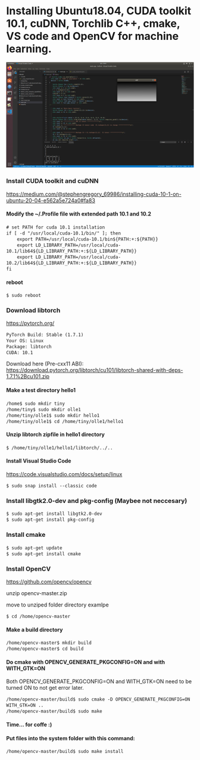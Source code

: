 # Installing Ubuntu18.04, CUDA toolkit 10.1, cuDNN, Torchlib C++, cmake, VS code and OpenCV for machine learning.
![](test_debug.png)

### Install CUDA toolkit and cuDNN

https://medium.com/@stephengregory_69986/installing-cuda-10-1-on-ubuntu-20-04-e562a5e724a0#fa83

#### Modify the ~/.Profile file with extended path 10.1 and 10.2 
    
    # set PATH for cuda 10.1 installation
    if [ -d "/usr/local/cuda-10.1/bin/" ]; then
        export PATH=/usr/local/cuda-10.1/bin${PATH:+:${PATH}}
        export LD_LIBRARY_PATH=/usr/local/cuda-10.1/lib64${LD_LIBRARY_PATH:+:${LD_LIBRARY_PATH}}
        export LD_LIBRARY_PATH=/usr/local/cuda-10.2/lib64${LD_LIBRARY_PATH:+:${LD_LIBRARY_PATH}}
    fi

#### reboot
    $ sudo reboot
    
### Download libtorch
https://pytorch.org/

    PyTorch Build: Stable (1.7.1)
    Your OS: Linux
    Package: libtorch
    CUDA: 10.1
    
Download here (Pre-cxx11 ABI):     
https://download.pytorch.org/libtorch/cu101/libtorch-shared-with-deps-1.7.1%2Bcu101.zip

#### Make a test directory hello1
    /home$ sudo mkdir tiny
    /home/tiny$ sudo mkdir olle1
    /home/tiny/olle1$ sudo mkdir hello1
    /home/tiny/olle1$ cd /home/tiny/olle1/hello1
#### Unzip libtorch zipfile in hello1 directory
    $ /home/tiny/olle1/hello1/libtorch/../..

#### Install Visual Studio Code 
https://code.visualstudio.com/docs/setup/linux

    $ sudo snap install --classic code

### Install libgtk2.0-dev and pkg-config (Maybee not neccesary)
    $ sudo apt-get install libgtk2.0-dev
    $ sudo apt-get install pkg-config

### Install cmake
    $ sudo apt-get update
    $ sudo apt-get install cmake

### Install OpenCV

https://github.com/opencv/opencv

unzip opencv-master.zip

move to unziped folder directory 
examlpe

    $ cd /home/opencv-master

#### Make a build directory
    
    /home/opencv-master$ mkdir build
    /home/opencv-master$ cd build

#### Do cmake with OPENCV_GENERATE_PKGCONFIG=ON and with WITH_GTK=ON
Both OPENCV_GENERATE_PKGCONFIG=ON and WITH_GTK=ON need to be turned ON to not get error later.

    /home/opencv-master/build$ sudo cmake -D OPENCV_GENERATE_PKGCONFIG=ON WITH_GTK=ON ..
    /home/opencv-master/build$ sudo make

#### Time... for coffe :)
#### Put files into the system folder with this command:

    /home/opencv-master/build$ sudo make install
    
    


